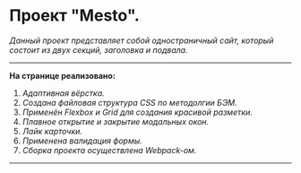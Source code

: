 ﻿# **Проект "Mesto".**



  *Данный проект представляет собой одностраничный сайт, который состоит из двух секций, заголовка и подвала.*
  ___

**На странице реализовано:**

1. *Адаптивная вёрстка.*
2. *Создана файловая структура CSS по методолгии БЭМ.*
3. *Применён Flexbox и Grid для создания красивой разметки.*
4. *Плавное открытие и закрытие модальных окон.*
5. *Лайк карточки.*
6. *Применена валидация формы.*
7. *Сборка проекта осуществлена Webpack-ом.*

___


